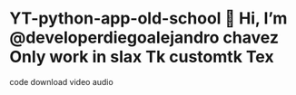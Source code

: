 # YT-python-app-old-school 👋 Hi, I’m @developerdiegoalejandro chavez Only work in  slax Tk customtk Tex
code download video audio 
